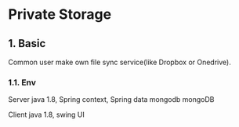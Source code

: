 # Private Storage


## 1. Basic

Common user make own file sync service(like Dropbox or Onedrive).


### 1.1. Env

Server 
java 1.8, Spring context, Spring data mongodb
mongoDB

Client
java 1.8, swing UI
